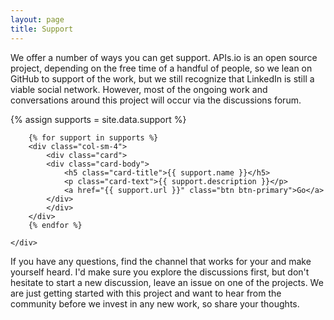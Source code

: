 ```yaml
---
layout: page
title: Support
---
```

We offer a number of ways you can get support. APIs.io is an open source project, depending on the free time of a handful of people, so we lean on GitHub to support of the work, but we still recognize that LinkedIn is still a viable social network. However, most of the ongoing work and conversations around this project will occur via the discussions forum.

{% assign supports = site.data.support %}
<div class="container">
    <div class="row">

        {% for support in supports %}
        <div class="col-sm-4">
            <div class="card">
            <div class="card-body">
                <h5 class="card-title">{{ support.name }}</h5>
                <p class="card-text">{{ support.description }}</p>
                <a href="{{ support.url }}" class="btn btn-primary">Go</a>
            </div>
            </div>
        </div>    
        {% endfor %}

    </div>
</div>

If you have any questions, find the channel that works for your and make yourself heard. I'd make sure you explore the discussions first, but don't hesitate to start a new discussion, leave an issue on one of the projects. We are just getting started with this project and want to hear from the community before we invest in any new work, so share your thoughts.